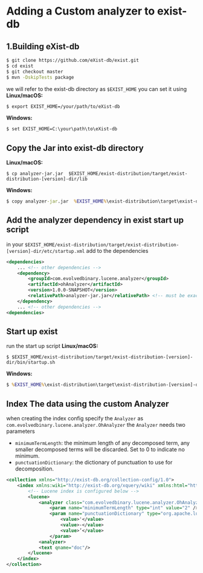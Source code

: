 # Adding a Custom analyzer to exist-db

## 1.Building eXist-db
```bash
$ git clone https://github.com/eXist-db/exist.git
$ cd exist
$ git checkout master
$ mvn -DskipTests package
```
we will refer to the exist-db directory as `$EXIST_HOME`
you can set it using
**Linux/macOS:**
```bash
$ export EXIST_HOME=/your/path/to/eXist-db
```
**Windows:** 
```cmd
$ set EXIST_HOME=C:\your\path\to\eXist-db
```

## Copy the Jar into exist-db directory
**Linux/macOS:**
```shell
$ cp analyzer-jar.jar  $EXIST_HOME/exist-distribution/target/exist-distribution-[version]-dir/lib
```

**Windows:** 
```cmd
$ copy analyzer-jar.jar  %EXIST_HOME%\exist-distribution\target\exist-distribution-[version]-dir\lib
```

## Add the analyzer dependency in exist start up script
in your `$EXIST_HOME/exist-distribution/target/exist-distribution-[version]-dir/etc/startup.xml`
 add to the dependencies 
```xml
<dependencies>
    ... <!-- other dependencies -->
    <dependency>
        <groupId>com.evolvedbinary.lucene.analyzer</groupId>
        <artifactId>ohAnalyzer</artifactId> 
        <version>1.0.0-SNAPSHOT</version>
        <relativePath>analyzer-jar.jar</relativePath> <!-- must be exact match to the jar in lib folder -->
    </dependency>
    ... <!-- other dependencies -->
<dependencies>
```
## Start up exist 
run the start up script
**Linux/macOS:**
```shell
$ $EXIST_HOME/exist-distribution/target/exist-distribution-[version]-dir/bin/startup.sh
```

**Windows:** 
```cmd
$ %EXIST_HOME%\exist-distribution\target\exist-distribution-[version]-dir\bin\startup.bat
```

## Index The data using the custom Analyzer
when creating the index config specify the `Analyzer` as `com.evolvedbinary.lucene.analyzer.OhAnalyzer`
the `Analyzer` needs two parameters
* `minimumTermLength`: the minimum length of any decomposed term, any smaller decomposed terms will be discarded. Set to 0 to indicate no minimum.
* `punctuationDictionary`:  the dictionary of punctuation to use for decomposition.

```xml
<collection xmlns="http://exist-db.org/collection-config/1.0">
    <index xmlns:wiki="http://exist-db.org/xquery/wiki" xmlns:html="http://www.w3.org/1999/xhtml" xmlns:atom="http://www.w3.org/2005/Atom">
        <!-- Lucene index is configured below -->
        <lucene>
	        <analyzer class="com.evolvedbinary.lucene.analyzer.OhAnalyzer">
                <param name="minimumTermLength" type="int" value="2" />
                <param name="punctuationDictionary" type="org.apache.lucene.analysis.util.CharArraySet">
                    <value>'</value>
                    <value>-</value>
                    <value>’</value>
                </param>
            <analyzer>
	        <text qname="doc"/>
        </lucene>
    </index>
</collection>
```